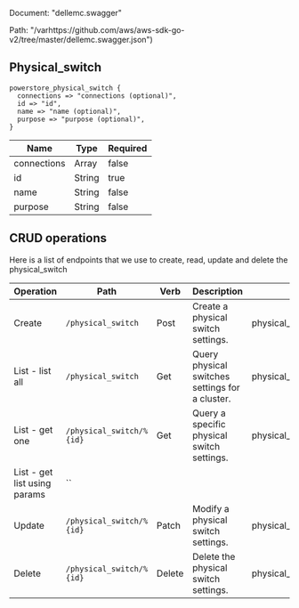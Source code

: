 Document: "dellemc.swagger"


Path: "/varhttps://github.com/aws/aws-sdk-go-v2/tree/master/dellemc.swagger.json")

## Physical_switch



```puppet
powerstore_physical_switch {
  connections => "connections (optional)",
  id => "id",
  name => "name (optional)",
  purpose => "purpose (optional)",
}
```

| Name        | Type           | Required       |
| ------------- | ------------- | ------------- |
|connections | Array | false |
|id | String | true |
|name | String | false |
|purpose | String | false |



## CRUD operations

Here is a list of endpoints that we use to create, read, update and delete the physical_switch

| Operation | Path | Verb | Description | OperationID |
| ------------- | ------------- | ------------- | ------------- | ------------- |
|Create|`/physical_switch`|Post|Create a physical switch settings.|physical_switchCreate|
|List - list all|`/physical_switch`|Get|Query physical switches settings for a cluster.|physical_switchCollectionQuery|
|List - get one|`/physical_switch/%{id}`|Get|Query a specific physical switch settings.|physical_switchInstanceQuery|
|List - get list using params|``||||
|Update|`/physical_switch/%{id}`|Patch|Modify a physical switch settings.|physical_switchModify|
|Delete|`/physical_switch/%{id}`|Delete|Delete the physical switch settings.|physical_switchDelete|
